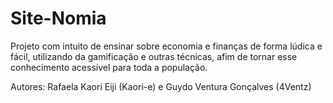# Site-Nomia
Projeto com intuito de ensinar sobre economia e finanças de forma lúdica e fácil, utilizando da gamificação e outras técnicas, afim de tornar esse conhecimento acessível para toda a população. 

Autores:
Rafaela Kaori Eiji (Kaori-e) e Guydo Ventura Gonçalves (4Ventz)
